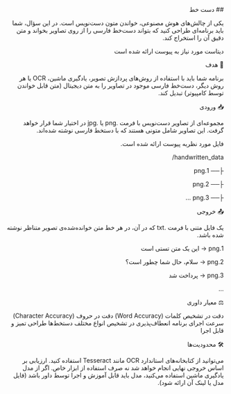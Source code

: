 <div dir='rtl'>
## دست خط

یکی از چالش‌های هوش مصنوعی، خواندن متون دست‌نویس است. در این سؤال، شما باید برنامه‌ای طراحی کنید که بتواند دست‌خط فارسی را از روی تصاویر بخواند و متن دقیق آن را استخراج کند.


دیتاست مورد نیاز به پیوست ارائه شده است


🎯 هدف

برنامه شما باید با استفاده از روش‌های پردازش تصویر، یادگیری ماشین، OCR یا هر روش دیگر، دست‌خط فارسی موجود در تصاویر را به متن دیجیتال (متن قابل خواندن توسط کامپیوتر) تبدیل کند.


📥 ورودی

مجموعه‌ای از تصاویر دست‌نویس با فرمت .png یا .jpg در اختیار شما قرار خواهد گرفت. این تصاویر شامل متونی هستند که با دستخط فارسی نوشته شده‌اند.

فایل مورد نظربه پیوست ارائه شده است.


handwritten_data/

├── 1.png

├── 2.png

├── 3.png
...
    

📤 خروجی

یک فایل متنی با فرمت .txt که در آن، در هر خط متن خوانده‌شده‌ی تصویر متناظر نوشته شده باشد.



1.png → این یک متن تستی است

2.png → سلام، حال شما چطور است؟

3.png → پرداخت شد

...
    

⚖️ معیار داوری

دقت در تشخیص کلمات (Word Accuracy)
دقت در حروف (Character Accuracy)
سرعت اجرای برنامه
انعطاف‌پذیری در تشخیص انواع مختلف دستخط‌ها
طراحی تمیز و قابل اجرا


🛠 محدودیت‌ها

می‌توانید از کتابخانه‌های استاندارد OCR مانند Tesseract استفاده کنید.
ارزیابی بر اساس خروجی نهایی انجام خواهد شد نه صرف استفاده از ابزار خاص.
اگر از مدل یادگیری ماشین استفاده می‌کنید، مدل باید قابل آموزش و اجرا توسط داور باشد (فایل مدل یا لینک آن ارائه شود).

</div>